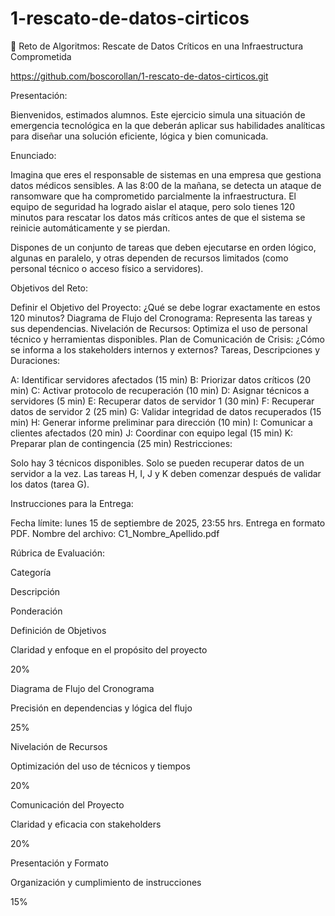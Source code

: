# 1-rescato-de-datos-cirticos
🧠 Reto de Algoritmos: Rescate de Datos Críticos en una Infraestructura Comprometida

https://github.com/boscorollan/1-rescato-de-datos-cirticos.git

Presentación:

Bienvenidos, estimados alumnos. Este ejercicio simula una situación de emergencia tecnológica en la que deberán aplicar sus habilidades analíticas para diseñar una solución eficiente, lógica y bien comunicada.

Enunciado:

Imagina que eres el responsable de sistemas en una empresa que gestiona datos médicos sensibles. A las 8:00 de la mañana, se detecta un ataque de ransomware que ha comprometido parcialmente la infraestructura. El equipo de seguridad ha logrado aislar el ataque, pero solo tienes 120 minutos para rescatar los datos más críticos antes de que el sistema se reinicie automáticamente y se pierdan.

Dispones de un conjunto de tareas que deben ejecutarse en orden lógico, algunas en paralelo, y otras dependen de recursos limitados (como personal técnico o acceso físico a servidores).

Objetivos del Reto:

Definir el Objetivo del Proyecto: ¿Qué se debe lograr exactamente en estos 120 minutos?
Diagrama de Flujo del Cronograma: Representa las tareas y sus dependencias.
Nivelación de Recursos: Optimiza el uso de personal técnico y herramientas disponibles.
Plan de Comunicación de Crisis: ¿Cómo se informa a los stakeholders internos y externos?
Tareas, Descripciones y Duraciones:

A: Identificar servidores afectados (15 min)
B: Priorizar datos críticos (20 min)
C: Activar protocolo de recuperación (10 min)
D: Asignar técnicos a servidores (5 min)
E: Recuperar datos de servidor 1 (30 min)
F: Recuperar datos de servidor 2 (25 min)
G: Validar integridad de datos recuperados (15 min)
H: Generar informe preliminar para dirección (10 min)
I: Comunicar a clientes afectados (20 min)
J: Coordinar con equipo legal (15 min)
K: Preparar plan de contingencia (25 min)
Restricciones:

Solo hay 3 técnicos disponibles.
Solo se pueden recuperar datos de un servidor a la vez.
Las tareas H, I, J y K deben comenzar después de validar los datos (tarea G).




Instrucciones para la Entrega:

Fecha límite: lunes 15 de septiembre de 2025, 23:55 hrs.
Entrega en formato PDF.
Nombre del archivo: C1_Nombre_Apellido.pdf




Rúbrica de Evaluación:

  Categoría

Descripción

Ponderación

   Definición de Objetivos

Claridad y enfoque en el propósito del proyecto

20%

   Diagrama de Flujo del Cronograma

Precisión en dependencias y lógica del flujo

 25%

   Nivelación de Recursos

 Optimización del uso de técnicos y tiempos

20%

   Comunicación del Proyecto

Claridad y eficacia con stakeholders

20%

   Presentación y Formato

Organización y cumplimiento de instrucciones

15%

